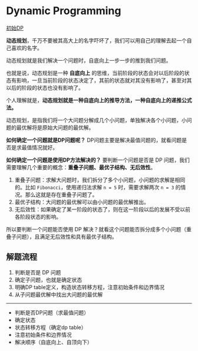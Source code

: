 # Dynamic Programming

[初始DP](./初始DP.md)

**动态规划**，千万不要被其高大上的名字吓坏了，我们可以用自己的理解去起一个自己喜欢的名字。

动态规划就是我们解决一个问题时，自底向上一步一步的推到我们问题。

也就是说，动态规划是一种 **自底向上** 的思维，当前阶段的状态会对以后阶段的状态有影响，一旦当前阶段的状态决定了，其前的状态就对其没有影响了，甚至对其以后的阶段的状态也没有影响了。

个人理解就是，**动态规划就是一种自底向上的推导方法，一种自底向上的递推公式法。**

动态规划，是指我们将一个大问题分解成几个小问题，单独解决各个小问题，小问题的最优解将是原始大问题的最优解。

**如何确定一个问题就是DP问题呢？** DP问题主要是解决最值问题的，就看问题是否是求最值情况就好。

**如何确定一个问题是使用DP方法解决的？** 要判断一个问题是否是 DP 问题，我们需要理解几个重要的概念：**重叠子问题、最优子结构、无后效性**。

1. 重叠子问题：求解大问题时，我们拆分了多个小问题，小问题的求解是相同的。比如 `Fibonacci`，使用递归法求解 `n = 5` 时，需要求解两次 `n = 3` 的情况。那么这就是存在重叠子问题了。
2. 最优子结构：大问题的最优解可以由小问题的最优解推出。
3. 无后效性：如果确定了某一阶段的状态了，则在这一阶段以后的发展不受以前各阶段状态的影响。

所以要判断一个问题能否使用 DP 解决？就看这个问题能否拆分成多个小问题（重叠子问题），且满足无后效性和具有最优子结构。

## 解题流程

1. 判断是否是 DP 问题
2. 确定子问题，也就是确定状态
3. 明确DP table定义，构造状态转移方程，注意初始条件和边界情况
4. 从子问题最优解中找出大问题的最优解

---

- 判断是否DP问题（求最值问题）
- 确定状态
- 状态转移方程（确定dp table）
- 注意初始条件和边界情况
- 解决顺序（自底向上、自顶向下）
